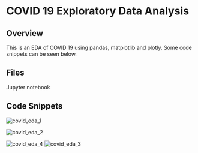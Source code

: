 # COVID 19 Exploratory Data Analysis
## Overview
This is an EDA of COVID 19 using pandas, matplotlib and plotly. Some code snippets can be seen below.
## Files
Jupyter notebook

## Code Snippets

![covid_eda_1](https://user-images.githubusercontent.com/83191235/151289336-8fb431e3-e745-4d5d-8f6f-b5d3c890f740.PNG)

![covid_eda_2](https://user-images.githubusercontent.com/83191235/151289529-c82a65b7-0d27-451a-9c9a-d427f39d4762.PNG)

![covid_eda_4](https://user-images.githubusercontent.com/83191235/151289675-fe2b1200-f465-493c-b6dc-5aab90d18116.PNG)
![covid_eda_3](https://user-images.githubusercontent.com/83191235/151289695-9f3d67cf-43e2-4458-a5b9-b6ba32bee5d8.PNG)
